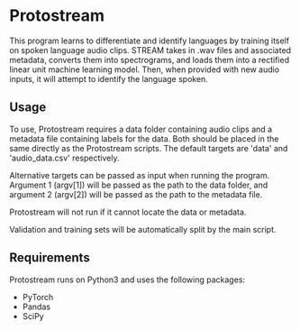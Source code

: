 # Protostream 

This program learns to differentiate and identify languages by training itself on spoken language audio clips. STREAM takes in .wav files and associated metadata, converts them into spectrograms, and loads them into a rectified linear unit machine learning model. Then, when provided with new audio inputs, it will attempt to identify the language spoken. 

## Usage

To use, Protostream requires a data folder containing audio clips and a metadata file containing labels for the data. Both should be placed in the same directly as the Protostream scripts. The default targets are 'data' and 'audio_data.csv' respectively. 

Alternative targets can be passed as input when running the program. Argument 1 (argv[1]) will be passed as the path to the data folder, and argument 2 (argv[2]) will be passed as the path to the metadata file. 

Protostream will not run if it cannot locate the data or metadata. 

Validation and training sets will be automatically split by the main script. 

## Requirements

Protostream runs on Python3 and uses the following packages:
- PyTorch
- Pandas
- SciPy 

